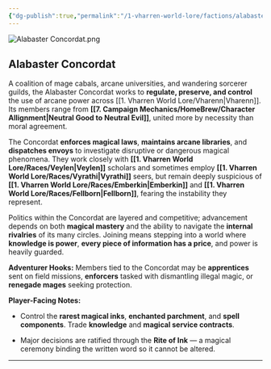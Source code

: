 ```yaml
---
{"dg-publish":true,"permalink":"/1-vharren-world-lore/factions/alabaster-concordat/"}
---
```



![Alabaster Concordat.png](/img/user/z.%20Assets/Alabaster%20Concordat.png)
##  **Alabaster Concordat**

A coalition of mage cabals, arcane universities, and wandering sorcerer guilds, the Alabaster Concordat works to **regulate, preserve, and control** the use of arcane power across [[1. Vharren World Lore/Vharenn\|Vharenn]]. Its members range from **[[7. Campaign Mechanics/HomeBrew/Character Allignment\|Neutral Good to Neutral Evil]]**, united more by necessity than moral agreement.

The Concordat **enforces magical laws**, **maintains arcane libraries**, and **dispatches envoys** to investigate disruptive or dangerous magical phenomena. They work closely with **[[1. Vharren World Lore/Races/Veylen\|Veylen]]** scholars and sometimes employ **[[1. Vharren World Lore/Races/Vyrathi\|Vyrathi]]** seers, but remain deeply suspicious of **[[1. Vharren World Lore/Races/Emberkin\|Emberkin]]** and **[[1. Vharren World Lore/Races/Fellborn\|Fellborn]]**, fearing the instability they represent.

Politics within the Concordat are layered and competitive; advancement depends on both **magical mastery** and the ability to navigate the **internal rivalries** of its many circles. Joining means stepping into a world where **knowledge is power**, **every piece of information has a price**, and power is heavily guarded.

**Adventurer Hooks:** Members tied to the Concordat may be **apprentices** sent on field missions, **enforcers** tasked with dismantling illegal magic, or **renegade mages** seeking protection.

**Player-Facing Notes:**

- Control the **rarest magical inks**, **enchanted parchment**, and **spell components**. Trade **knowledge** and **magical service contracts**.
    
- Major decisions are ratified through the **Rite of Ink** — a magical ceremony binding the written word so it cannot be altered.
    

---
